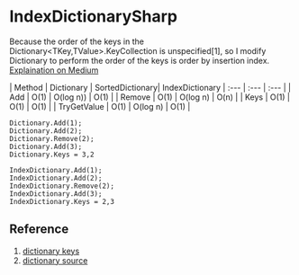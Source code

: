 # IndexDictionarySharp
Because the order of the keys in the Dictionary<TKey,TValue>.KeyCollection is unspecified[1], so I modify Dictionary to perform the order of the keys is order by insertion index.
[Explaination on Medium]()

| Method | Dictionary | SortedDictionary| IndexDictionary
| :--- | :--- | :--- |
| Add | O(1) | O(log n)) | O(1) |
| Remove | O(1) | O(log n) | O(n) |
| Keys | O(1) | O(1) | O(1) |
| TryGetValue | O(1) | O(log n) | O(1) |

```
Dictionary.Add(1);
Dictionary.Add(2);
Dictionary.Remove(2);
Dictionary.Add(3);
Dictionary.Keys = 3,2

IndexDictionary.Add(1);
IndexDictionary.Add(2);
IndexDictionary.Remove(2);
IndexDictionary.Add(3);
IndexDictionary.Keys = 2,3
```

## Reference
1. [dictionary keys](https://docs.microsoft.com/en-us/dotnet/api/system.collections.generic.dictionary-2.keys)
1. [dictionary source](https://github.com/microsoft/referencesource/blob/master/mscorlib/system/collections/generic/dictionary.cs)
